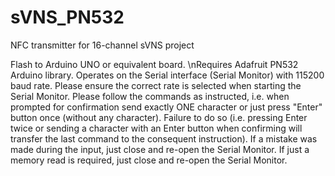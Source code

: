 # sVNS_PN532
NFC transmitter for 16-channel sVNS project

Flash to Arduino UNO or equivalent board.
\nRequires Adafruit PN532 Arduino library.
Operates on the Serial interface (Serial Monitor) with 115200 baud rate. 
Please ensure the correct rate is selected when starting the Serial Monitor.
Please follow the commands as instructed, i.e. when prompted for confirmation send exactly ONE character or just press "Enter" button once (without any character). 
Failure to do so (i.e. pressing Enter twice or sending a character with an Enter button when confirming will transfer the last command to the consequent instruction).
If a mistake was made during the input, just close and re-open the Serial Monitor. 
If just a memory read is required, just close and re-open the Serial Monitor.
